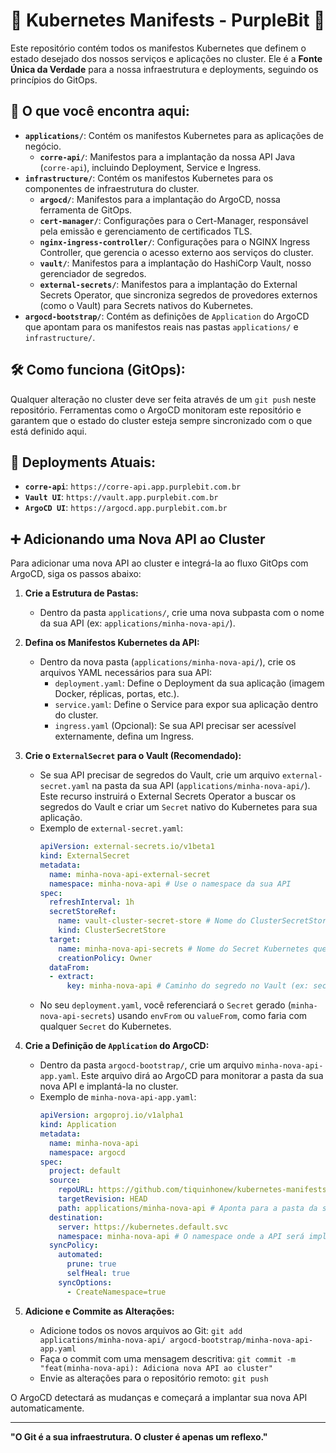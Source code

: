 # 🚀 Kubernetes Manifests - PurpleBit 🦄

Este repositório contém todos os manifestos Kubernetes que definem o estado desejado dos nossos serviços e aplicações no cluster. Ele é a **Fonte Única da Verdade** para a nossa infraestrutura e deployments, seguindo os princípios do GitOps.

## 🌟 O que você encontra aqui:

- **`applications/`**: Contém os manifestos Kubernetes para as aplicações de negócio.
  - **`corre-api/`**: Manifestos para a implantação da nossa API Java (`corre-api`), incluindo Deployment, Service e Ingress.
- **`infrastructure/`**: Contém os manifestos Kubernetes para os componentes de infraestrutura do cluster.
  - **`argocd/`**: Manifestos para a implantação do ArgoCD, nossa ferramenta de GitOps.
  - **`cert-manager/`**: Configurações para o Cert-Manager, responsável pela emissão e gerenciamento de certificados TLS.
  - **`nginx-ingress-controller/`**: Configurações para o NGINX Ingress Controller, que gerencia o acesso externo aos serviços do cluster.
  - **`vault/`**: Manifestos para a implantação do HashiCorp Vault, nosso gerenciador de segredos.
  - **`external-secrets/`**: Manifestos para a implantação do External Secrets Operator, que sincroniza segredos de provedores externos (como o Vault) para Secrets nativos do Kubernetes.
- **`argocd-bootstrap/`**: Contém as definições de `Application` do ArgoCD que apontam para os manifestos reais nas pastas `applications/` e `infrastructure/`.

## 🛠️ Como funciona (GitOps):

Qualquer alteração no cluster deve ser feita através de um `git push` neste repositório. Ferramentas como o ArgoCD monitoram este repositório e garantem que o estado do cluster esteja sempre sincronizado com o que está definido aqui.

## 🚀 Deployments Atuais:

- **`corre-api`**: `https://corre-api.app.purplebit.com.br`
- **`Vault UI`**: `https://vault.app.purplebit.com.br`
- **`ArgoCD UI`**: `https://argocd.app.purplebit.com.br`

## ➕ Adicionando uma Nova API ao Cluster

Para adicionar uma nova API ao cluster e integrá-la ao fluxo GitOps com ArgoCD, siga os passos abaixo:

1.  **Crie a Estrutura de Pastas:**
    *   Dentro da pasta `applications/`, crie uma nova subpasta com o nome da sua API (ex: `applications/minha-nova-api/`).

2.  **Defina os Manifestos Kubernetes da API:**
    *   Dentro da nova pasta (`applications/minha-nova-api/`), crie os arquivos YAML necessários para sua API:
        *   `deployment.yaml`: Define o Deployment da sua aplicação (imagem Docker, réplicas, portas, etc.).
        *   `service.yaml`: Define o Service para expor sua aplicação dentro do cluster.
        *   `ingress.yaml` (Opcional): Se sua API precisar ser acessível externamente, defina um Ingress.

3.  **Crie o `ExternalSecret` para o Vault (Recomendado):**
    *   Se sua API precisar de segredos do Vault, crie um arquivo `external-secret.yaml` na pasta da sua API (`applications/minha-nova-api/`). Este recurso instruirá o External Secrets Operator a buscar os segredos do Vault e criar um `Secret` nativo do Kubernetes para sua aplicação.
    *   Exemplo de `external-secret.yaml`:
        ```yaml
        apiVersion: external-secrets.io/v1beta1
        kind: ExternalSecret
        metadata:
          name: minha-nova-api-external-secret
          namespace: minha-nova-api # Use o namespace da sua API
        spec:
          refreshInterval: 1h
          secretStoreRef:
            name: vault-cluster-secret-store # Nome do ClusterSecretStore que aponta para o Vault
            kind: ClusterSecretStore
          target:
            name: minha-nova-api-secrets # Nome do Secret Kubernetes que será criado
            creationPolicy: Owner
          dataFrom:
          - extract:
              key: minha-nova-api # Caminho do segredo no Vault (ex: secret/data/minha-nova-api)
        ```
    *   No seu `deployment.yaml`, você referenciará o `Secret` gerado (`minha-nova-api-secrets`) usando `envFrom` ou `valueFrom`, como faria com qualquer `Secret` do Kubernetes.

4.  **Crie a Definição de `Application` do ArgoCD:**
    *   Dentro da pasta `argocd-bootstrap/`, crie um arquivo `minha-nova-api-app.yaml`. Este arquivo dirá ao ArgoCD para monitorar a pasta da sua nova API e implantá-la no cluster.
    *   Exemplo de `minha-nova-api-app.yaml`:
        ```yaml
        apiVersion: argoproj.io/v1alpha1
        kind: Application
        metadata:
          name: minha-nova-api
          namespace: argocd
        spec:
          project: default
          source:
            repoURL: https://github.com/tiquinhonew/kubernetes-manifests.git
            targetRevision: HEAD
            path: applications/minha-nova-api # Aponta para a pasta da sua API
          destination:
            server: https://kubernetes.default.svc
            namespace: minha-nova-api # O namespace onde a API será implantada
          syncPolicy:
            automated:
              prune: true
              selfHeal: true
            syncOptions:
              - CreateNamespace=true
        ```

5.  **Adicione e Commite as Alterações:**
    *   Adicione todos os novos arquivos ao Git: `git add applications/minha-nova-api/ argocd-bootstrap/minha-nova-api-app.yaml`
    *   Faça o commit com uma mensagem descritiva: `git commit -m "feat(minha-nova-api): Adiciona nova API ao cluster"`
    *   Envie as alterações para o repositório remoto: `git push`

O ArgoCD detectará as mudanças e começará a implantar sua nova API automaticamente.

---

**"O Git é a sua infraestrutura. O cluster é apenas um reflexo."**